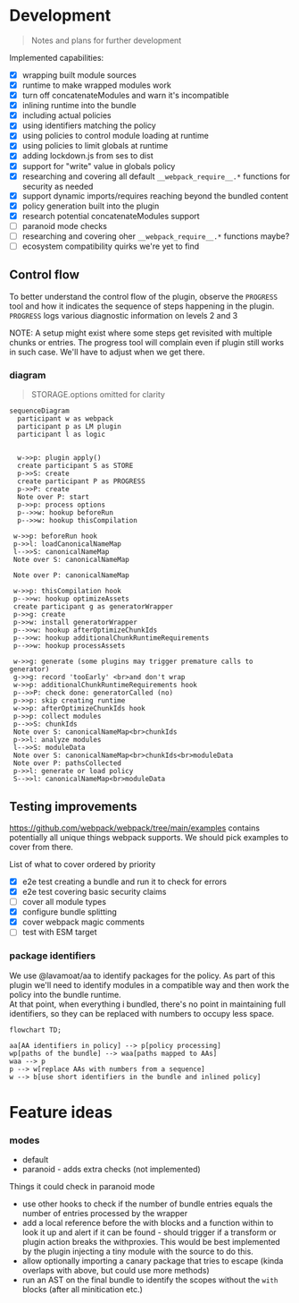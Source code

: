 # Development

> Notes and plans for further development

Implemented capabilities:

- [x] wrapping built module sources
- [x] runtime to make wrapped modules work
- [x] turn off concatenateModules and warn it's incompatible
- [x] inlining runtime into the bundle
- [x] including actual policies
- [x] using identifiers matching the policy
- [x] using policies to control module loading at runtime
- [x] using policies to limit globals at runtime
- [x] adding lockdown.js from ses to dist
- [x] support for "write" value in globals policy
- [x] researching and covering all default `__webpack_require__.*` functions for security as needed
- [x] support dynamic imports/requires reaching beyond the bundled content
- [x] policy generation built into the plugin
- [x] research potential concatenateModules support
- [ ] paranoid mode checks
- [ ] researching and covering oher `__webpack_require__.*` functions maybe?
- [ ] ecosystem compatibility quirks we're yet to find

## Control flow

To better understand the control flow of the plugin, observe the `PROGRESS` tool and how it indicates the sequence of steps happening in the plugin.
`PROGRESS` logs various diagnostic information on levels 2 and 3

NOTE: A setup might exist where some steps get revisited with multiple chunks or entries. The progress tool will complain even if plugin still works in such case. We'll have to adjust when we get there.

### diagram

> STORAGE.options omitted for clarity

```mermaid
sequenceDiagram
  participant w as webpack
  participant p as LM plugin
  participant l as logic


  w->>p: plugin apply()
  create participant S as STORE
  p->>S: create
  create participant P as PROGRESS
  p->>P: create
  Note over P: start
  p->>p: process options
  p-->>w: hookup beforeRun
  p-->>w: hookup thisCompilation

 w->>p: beforeRun hook
 p->>l: loadCanonicalNameMap
 l-->>S: canonicalNameMap
 Note over S: canonicalNameMap

 Note over P: canonicalNameMap

 w->>p: thisCompilation hook
 p-->>w: hookup optimizeAssets
 create participant g as generatorWrapper
 p->>g: create
 p->>w: install generatorWrapper
 p-->>w: hookup afterOptimizeChunkIds
 p-->>w: hookup additionalChunkRuntimeRequirements
 p-->>w: hookup processAssets

 w->>g: generate (some plugins may trigger premature calls to generator)
 g->>g: record 'tooEarly' <br>and don't wrap
 w->>p: additionalChunkRuntimeRequirements hook
 p-->>P: check done: generatorCalled (no)
 p->>p: skip creating runtime
 w->>p: afterOptimizeChunkIds hook
 p->>p: collect modules
 p-->>S: chunkIds
 Note over S: canonicalNameMap<br>chunkIds
 p->>l: analyze modules
 l-->>S: moduleData
 Note over S: canonicalNameMap<br>chunkIds<br>moduleData
 Note over P: pathsCollected
 p->>l: generate or load policy
 S-->>l: canonicalNameMap<br>moduleData

```

## Testing improvements

https://github.com/webpack/webpack/tree/main/examples contains potentially all unique things webpack supports. We should pick examples to cover from there.

List of what to cover ordered by priority

- [x] e2e test creating a bundle and run it to check for errors
- [x] e2e test covering basic security claims
- [ ] cover all module types
- [x] configure bundle splitting
- [x] cover webpack magic comments
- [ ] test with ESM target

### package identifiers

We use @lavamoat/aa to identify packages for the policy.
As part of this plugin we'll need to identify modules in a compatible way and then work the policy into the bundle runtime.  
At that point, when everything i bundled, there's no point in maintaining full identifiers, so they can be replaced with numbers to occupy less space.

```mermaid
flowchart TD;

aa[AA identifiers in policy] --> p[policy processing]
wp[paths of the bundle] --> waa[paths mapped to AAs]
waa --> p
p --> w[replace AAs with numbers from a sequence]
w --> b[use short identifiers in the bundle and inlined policy]

```

# Feature ideas

### modes

- default
- paranoid - adds extra checks (not implemented)

Things it could check in paranoid mode

- use other hooks to check if the number of bundle entries equals the number of entries processed by the wrapper
- add a local reference before the with blocks and a function within to look it up and alert if it can be found - should trigger if a transform or plugin action breaks the withproxies. This would be best implemented by the plugin injecting a tiny module with the source to do this.
- allow optionally importing a canary package that tries to escape (kinda overlaps with above, but could use more methods)
- run an AST on the final bundle to identify the scopes without the `with` blocks (after all minitication etc.)
